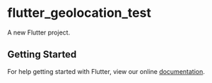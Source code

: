 # flutter_geolocation_test

A new Flutter project.

## Getting Started

For help getting started with Flutter, view our online
[documentation](https://flutter.io/).
